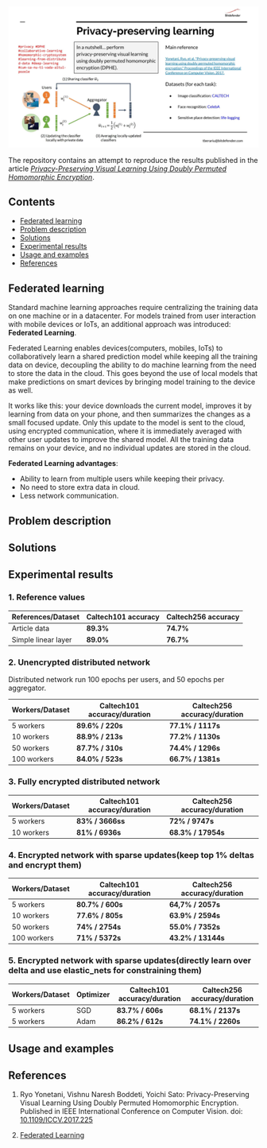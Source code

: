 ![Project](private_ai.jpeg)

The repository contains an attempt to reproduce the results published in the article [*Privacy-Preserving Visual Learning Using Doubly Permuted Homomorphic Encryption*](http://openaccess.thecvf.com/content_ICCV_2017/papers/Yonetani_Privacy-Preserving_Visual_Learning_ICCV_2017_paper.pdf).

## **Contents**
- [Federated learning](#federated_learning)
- [Problem description](#problem)
- [Solutions](#solutions)
- [Experimental results](#results)
- [Usage and examples](#usage-and-examples)
- [References](#references)

<a name="federated_learning"></a>
## **Federated learning**

Standard machine learning approaches require centralizing the training data on one machine or in a datacenter. For models trained from user interaction with mobile devices or IoTs, an additional approach was introduced: **Federated Learning**.

Federated Learning enables devices(computers, mobiles, IoTs) to collaboratively learn a shared prediction model while keeping all the training data on device, decoupling the ability to do machine learning from the need to store the data in the cloud. This goes beyond the use of local models that make predictions on smart devices by bringing model training to the device as well.

It works like this: your device downloads the current model, improves it by learning from data on your phone, and then summarizes the changes as a small focused update. Only this update to the model is sent to the cloud, using encrypted communication, where it is immediately averaged with other user updates to improve the shared model. All the training data remains on your device, and no individual updates are stored in the cloud.

**Federated Learning advantages**:


- Ability to learn from multiple users while keeping their privacy.
- No need to store extra data in cloud.
- Less network communication.


<a name="problem"></a>
## **Problem description**


<a name="approach"></a>
## **Solutions**


<a name="results"></a>
## **Experimental results**


### **1. Reference values**

| References/Dataset | Caltech101 accuracy| Caltech256 accuracy|
| ------------- | ------------- |-------------|
| Article data  | **89.3%**  | **74.7%** |
| Simple linear layer   | **89.0%** | **76.7%**  |


### **2. Unencrypted distributed network**


Distributed network run 100 epochs per users, and 50 epochs per aggregator.


| Workers/Dataset | Caltech101 accuracy/duration| Caltech256 accuracy/duration|
| ------------- | ------------- |-------------|
| 5 workers  | **89.6% / 220s**  | **77.1% / 1117s** |
| 10 workers| **88.9% / 213s** | **77.2% / 1130s**  |
| 50 workers| **87.7% / 310s** | **74.4% / 1296s**  |
| 100 workers| **84.0% / 523s** | **66.7% / 1381s**  |


### **3. Fully encrypted distributed network**

| Workers/Dataset | Caltech101 accuracy/duration| Caltech256 accuracy/duration|
| ------------- | ------------- |-------------|
| 5 workers  | **83% / 3666ss**  | **72% / 9747s** |
| 10 workers| **81% / 6936s** | **68.3% / 17954s**  |



### **4. Encrypted network with sparse updates(keep top 1% deltas and encrypt them)**


| Workers/Dataset | Caltech101 accuracy/duration| Caltech256 accuracy/duration|
| ------------- | ------------- |-------------|
| 5 workers  | **80.7% / 600s**  | **64,7% / 2057s** |
| 10 workers| **77.6% / 805s** | **63.9% / 2594s**  |
| 50 workers| **74% / 2754s** | **55.0% / 7352s**  |
| 100 workers| **71% / 5372s** | **43.2% / 13144s**  |


### **5. Encrypted network with sparse updates(directly learn over delta and use elastic_nets for constraining them)**


| Workers/Dataset | Optimizer | Caltech101 accuracy/duration| Caltech256 accuracy/duration|
| ------------- | ------------- | ------------- |-------------|
| 5 workers  | SGD |  **83.7% / 606s**  | **68.1% / 2137s** |
| 5 workers  | Adam |  **86.2% / 612s**  | **74.1% / 2260s** |



<a name="usage-and-examples"></a>
## **Usage and examples**

<a name="references"></a>
## **References**

1. Ryo Yonetani, Vishnu Naresh Boddeti, Yoichi Sato: Privacy-Preserving Visual Learning Using Doubly Permuted Homomorphic Encryption. Published in IEEE International Conference on Computer Vision. doi: [10.1109/ICCV.2017.225](https://doi.org/10.1109/ICCV.2017.225)

2. [Federated Learning](https://ai.googleblog.com/2017/04/federated-learning-collaborative.html)
